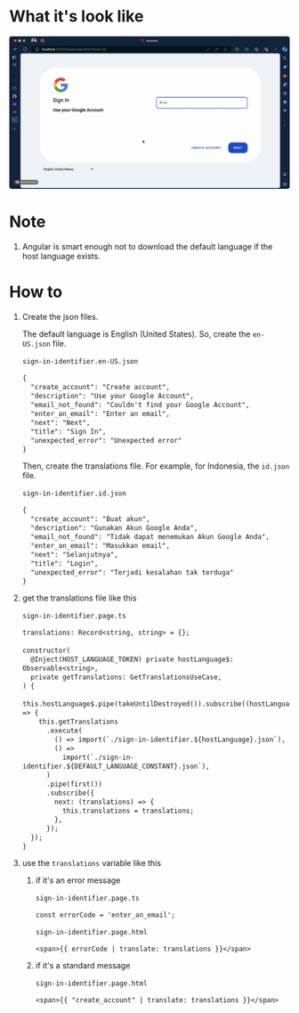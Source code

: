 # What it's look like

![Language Component](./language-component.gif)

# Note

1. Angular is smart enough not to download the default language if the host language exists.

# How to

1. Create the json files.

   The default language is English (United States). So, create the `en-US.json` file.

   `sign-in-identifier.en-US.json`

   ```
   {
     "create_account": "Create account",
     "description": "Use your Google Account",
     "email_not_found": "Couldn't find your Google Account",
     "enter_an_email": "Enter an email",
     "next": "Next",
     "title": "Sign In",
     "unexpected_error": "Unexpected error"
   }
   ```

   Then, create the translations file. For example, for Indonesia, the `id.json` file.

   `sign-in-identifier.id.json`

   ```
   {
     "create_account": "Buat akun",
     "description": "Gunakan Akun Google Anda",
     "email_not_found": "Tidak dapat menemukan Akun Google Anda",
     "enter_an_email": "Masukkan email",
     "next": "Selanjutnya",
     "title": "Login",
     "unexpected_error": "Terjadi kesalahan tak terduga"
   }
   ```

2. get the translations file like this

   `sign-in-identifier.page.ts`

   ```
   translations: Record<string, string> = {};

   constructor(
     @Inject(HOST_LANGUAGE_TOKEN) private hostLanguage$: Observable<string>,
     private getTranslations: GetTranslationsUseCase,
   ) {
     this.hostLanguage$.pipe(takeUntilDestroyed()).subscribe((hostLanguage) => {
       this.getTranslations
         .execute(
           () => import(`./sign-in-identifier.${hostLanguage}.json`),
           () =>
             import(`./sign-in-identifier.${DEFAULT_LANGUAGE_CONSTANT}.json`),
         )
         .pipe(first())
         .subscribe({
           next: (translations) => {
             this.translations = translations;
           },
         });
     });
   }
   ```

3. use the `translations` variable like this

   1. if it's an error message

      `sign-in-identifier.page.ts`

      ```
      const errorCode = 'enter_an_email';
      ```

      `sign-in-identifier.page.html`

      ```
      <span>{{ errorCode | translate: translations }}</span>
      ```

   2. if it's a standard message

      `sign-in-identifier.page.html`

      ```
      <span>{{ "create_account" | translate: translations }}</span>
      ```
